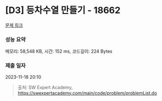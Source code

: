 # [D3] 등차수열 만들기 - 18662 

[문제 링크](https://swexpertacademy.com/main/code/problem/problemDetail.do?contestProbId=AYo-e9EKmGoDFAQI) 

### 성능 요약

메모리: 58,548 KB, 시간: 152 ms, 코드길이: 224 Bytes

### 제출 일자

2023-11-18 20:10



> 출처: SW Expert Academy, https://swexpertacademy.com/main/code/problem/problemList.do